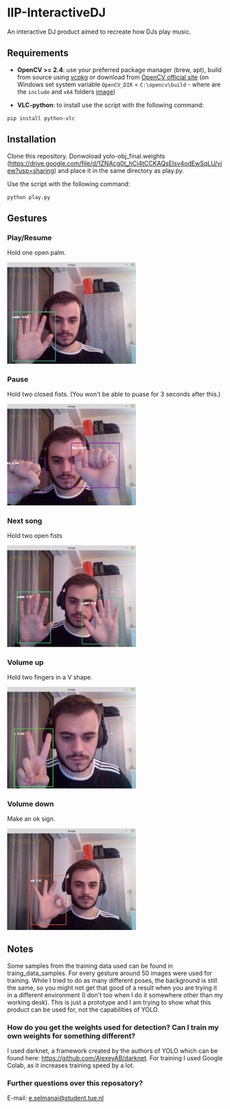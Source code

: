 # IIP-InteractiveDJ
An interactive DJ product aimed to recreate how DJs play music.

## Requirements 
* **OpenCV >= 2.4**: use your preferred package manager (brew, apt), build from source using [vcpkg](https://github.com/Microsoft/vcpkg) or download from [OpenCV official site](https://opencv.org/releases.html) (on Windows set system variable `OpenCV_DIR` = `C:\opencv\build` - where are the `include` and `x64` folders [image](https://user-images.githubusercontent.com/4096485/53249516-5130f480-36c9-11e9-8238-a6e82e48c6f2.png))

* **VLC-python**: to install use the script with the following command:
```
pip install python-vlc
```
## Installation
Clone this repository. Donwoload yolo-obj_final.weights (https://drive.google.com/file/d/1ZNAcg0t_hCi4tCCKAQsElsv4odEwSqLU/view?usp=sharing) and place it in the same directory as play.py. 

Use the script with the following command:
```
python play.py
```
## Gestures

### Play/Resume 

Hold one open palm.

<img src="https://github.com/trendi4/IIP-InteractiveDJ/blob/master/pictures_gestures/palm-play.png" width="300">

### Pause 

Hold two closed fists. (You won't be able to puase for 3 seconds after this.)

<img src="https://github.com/trendi4/IIP-InteractiveDJ/blob/master/pictures_gestures/two_fists_pause.png" width="300">

### Next song

Hold two open fists


<img src="https://github.com/trendi4/IIP-InteractiveDJ/blob/master/pictures_gestures/two_palms_nextsong.png" width="300">

### Volume up
Hold two fingers in a V shape.


<img src="https://github.com/trendi4/IIP-InteractiveDJ/blob/master/pictures_gestures/v_decrease_volume.png" width="300">

### Volume down

Make an ok sign.


<img src="https://github.com/trendi4/IIP-InteractiveDJ/blob/master/pictures_gestures/ok_increase_volume.png" width="300">


## Notes
Some samples from the training data used can be found in traing_data_samples. For every gesture around 50 images were used for training. While I tried to do as many different poses, the background is still the same, so you might not get that good of a result when you are trying it in a different environment (I don't too when I do it somewhere other than my working desk). This is just a prototype and I am trying to show what this product can be used for, not the capabilities of YOLO.

### How do you get the weights used for detection? Can I train my own weights for something different?

I used darknet, a framework created by the authors of YOLO which can be found here: https://github.com/AlexeyAB/darknet. For training I used Google Colab, as it increases training speed by a lot. 

### Further questions over this reposatory?

E-mail: e.selmanaj@student.tue.nl
